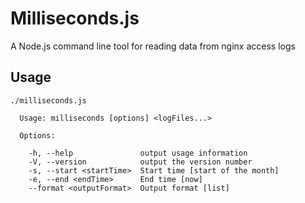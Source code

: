 # Milliseconds.js

A Node.js command line tool for reading data from nginx access logs

## Usage

```
./milliseconds.js 

  Usage: milliseconds [options] <logFiles...>

  Options:

    -h, --help               output usage information
    -V, --version            output the version number
    -s, --start <startTime>  Start time [start of the month]
    -e, --end <endTime>      End time [now]
    --format <outputFormat>  Output format [list]

```
